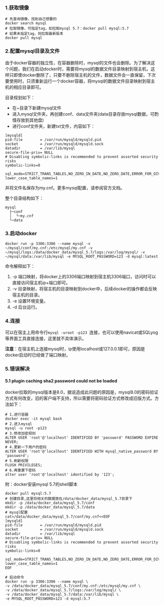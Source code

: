 ### 1.获取镜像
```
# 先查询镜像，找到自己想要的
docker search mysql
# 拉取镜像，可指定tag，如拉取mysql 5.7：docker pull mysql:5.7
# 如果未指定tag，则拉取最新版本
docker pull mysql
```

### 2.配置mysql目录及文件
由于docker容器的独立性，在容器删除时，mysql的文件也会删除。为了解决这个问题，我们在启动docker时，需要将mysql的数据文件目录映射到宿主机，这样只即使docker删除了，只要不删除宿主机的文件，数据文件会一直保留，下次要使用时，只须重新运行一个docker容器，将mysql的数据文件目录映射到宿主机的相应目录即可。

目录规划如下：
- 在~目录下新建mysql文件
- 进入mysql文件夹，再创建conf、data文件夹(data目录存放mysql数据，可酌情存放到其他盘)
- 进行conf文件夹，新建txt文件，内容如下：
```
[mysqld]
pid-file        = /var/run/mysqld/mysqld.pid
socket          = /var/run/mysqld/mysqld.sock
datadir         = /var/lib/mysql
secure-file-priv= NULL
# Disabling symbolic-links is recommended to prevent assorted security risks
symbolic-links=0

sql_mode=STRICT_TRANS_TABLES,NO_ZERO_IN_DATE,NO_ZERO_DATE,ERROR_FOR_DIVISION_BY_ZERO,NO_AUTO_CREATE_USER,NO_ENGINE_SUBSTITUTION
lower_case_table_names=1
```
并将文件名保存为my.cnf。更多mysql配置，请参阅官方文档。

整个目录结构如下：
```
mysql
  ├─conf
  │  └─my.cnf
  └─data
```

### 3.启动docker
```
docker run -p 3306:3306 --name mysql -v ~/mysql/conf/my.cnf:/etc/mysql/my.cnf -v ~/mysql/logs:/data/docker_data/mysql_5.7/logs:/var/log/mysql/ -v ~/mysql/data:/var/lib/mysql -e MYSQL_ROOT_PASSWORD=123 -d mysql:latest
```
命令解释如下：
1. -p 端口映射，将docker上的3306端口映射到宿主机3306端口，访问时可以直接访问宿主机ip+端口即可。
2. -v 目录映射，将宿主机的目录映射到docker中，后续docker的操作都会反映宿主机的目录。
3. -e 设置环境变量。
4. -d 后台运行。

### 4.连接
可以在宿主上用命令行```mysql -uroot -p123 ```连接，也可以使用navicat或SQLyog等界面工具直接连接，这里就不具体演示。

**注意**：在宿主机上连接mysql时，ip使用localhost或127.0.0.1即可，原因是docker启动时已经做了端口映射。

### 5.错误解决
#### 5.1 plugin caching sha2 password could not be loaded
docker拉取的mysql版本是8.0，据说造成此问题的原因是，mysql8.0的密码验证方式有何改变，旧的客户端不支持，所以需要将密码验证方式修改成旧版方式。方法如下：
```
# 1.进行容器
docker exec -it mysql bash
# 2.进入mysql
mysql -u root -p123
# 3.修改加密规则 
ALTER USER 'root'@'localhost' IDENTIFIED BY 'password' PASSWORD EXPIRE NEVER; 
# 4.更新一下用户的密码 
ALTER USER 'root'@'localhost' IDENTIFIED WITH mysql_native_password BY 'password'; 
# 5.刷新权限 
FLUSH PRIVILEGES; 
# 6.再重置下密码
alter user 'root'@'localhost' identified by '123';
```

附：docker安装mysql 5.7的shell脚本
```shell
docker pull mysql:5.7
# 创建目录,这里将相关的数据放在/data/docker_data/mysql_5.7目录下
mkdir -p /data/docker_data/mysql_5.7/conf
mkdir -p /data/docker_data/mysql_5.7/data
# mysql配置
cat>/data/docker_data/mysql_5.7/conf/my.cnf<<EOF
[mysqld]
pid-file        = /var/run/mysqld/mysqld.pid
socket          = /var/run/mysqld/mysqld.sock
datadir         = /var/lib/mysql
secure-file-priv= NULL
# Disabling symbolic-links is recommended to prevent assorted security risks
symbolic-links=0

sql_mode=STRICT_TRANS_TABLES,NO_ZERO_IN_DATE,NO_ZERO_DATE,ERROR_FOR_DIVISION_BY_ZERO,NO_AUTO_CREATE_USER,NO_ENGINE_SUBSTITUTION
lower_case_table_names=1
EOF

# 启动命令
docker run -p 3306:3306 --name mysql \
-v /data/docker_data/mysql_5.7/conf/my.cnf:/etc/mysql/my.cnf \
-v /data/docker_data/mysql_5.7/logs:/var/log/mysql/ \
-v /data/docker_data/mysql_5.7/data:/var/lib/mysql \
-e MYSQL_ROOT_PASSWORD=123 -d mysql:5.7
```